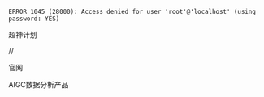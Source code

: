 

```
ERROR 1045 (28000): Access denied for user 'root'@'localhost' (using password: YES)
```



超神计划

// 



官网





AIGC数据分析产品

